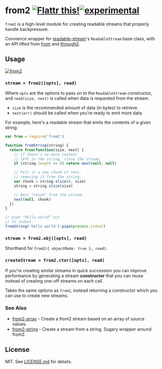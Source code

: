 # from2 [![Flattr this!](https://api.flattr.com/button/flattr-badge-large.png)](https://flattr.com/submit/auto?user_id=hughskennedy&url=http://github.com/hughsk/from2&title=from2&description=hughsk/from2%20on%20GitHub&language=en_GB&tags=flattr,github,javascript&category=software)[![experimental](http://hughsk.github.io/stability-badges/dist/experimental.svg)](http://github.com/hughsk/stability-badges) #

`from2` is a high-level module for creating readable streams that properly handle backpressure.

Convience wrapper for
[readable-stream](http://github.com/isaacs/readable-stream)'s `ReadableStream`
base class, with an API lifted from
[from](http://github.com/dominictarr/from) and
[through2](http://github.com/rvagg/through2).

## Usage ##

[![from2](https://nodei.co/npm/from2.png?mini=true)](https://nodei.co/npm/from2)

### `stream = from2([opts], read)` ###

Where `opts` are the options to pass on to the `ReadableStream` constructor,
and `read(size, next)` is called when data is requested from the stream.

* `size` is the recommended amount of data (in bytes) to retrieve.
* `next(err)` should be called when you're ready to emit more data.

For example, here's a readable stream that emits the contents of a given
string:

``` javascript
var from = require('from2')

function fromString(string) {
  return from(function(size, next) {
    // if there's no more content
    // left in the string, close the stream.
    if (string.length <= 0) return next(null, null)

    // Pull in a new chunk of text,
    // removing it from the string.
    var chunk = string.slice(0, size)
    string = string.slice(size)

    // Emit "chunk" from the stream.
    next(null, chunk)
  })
}

// pipe "hello world" out
// to stdout.
fromString('hello world').pipe(process.stdout)
```

### `stream = from2.obj([opts], read)` ###

Shorthand for `from2({ objectMode: true }, read)`.

### `createStream = from2.ctor([opts], read)` ###

If you're creating similar streams in quick succession you can improve
performance by generating a stream **constructor** that you can reuse instead
of creating one-off streams on each call.

Takes the same options as `from2`, instead returning a constructor which you
can use to create new streams.

### See Also

- [from2-array](https://github.com/binocarlos/from2-array) - Create a from2 stream based on an array of source values.
- [from2-string](https://github.com/yoshuawuyts/from2-string) - Create a stream from a string. Sugary wrapper around from2.

## License ##

MIT. See [LICENSE.md](http://github.com/hughsk/from2/blob/master/LICENSE.md) for details.
